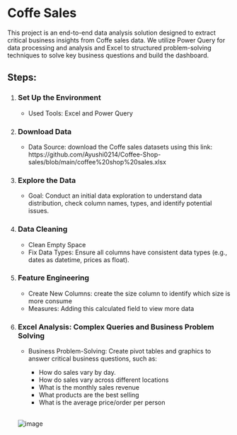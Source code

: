 <H1>Coffe Sales</H1>

<p>This project is an end-to-end data analysis solution designed to extract critical business insights from Coffe sales data. We utilize Power Query for data processing and analysis and Excel to structured problem-solving techniques to solve key business questions and build the dashboard. </p>

<h2>Steps:</h2>


<ol> 
  <li> <h3>Set Up the Environment</h3></li>
    <ul>
      <li> Used Tools: Excel and Power Query</li>
    </ul>
  </li>

  <li> <h3>Download Data</h3></li>
    <ul>
      <li> Data Source: download the Coffe sales datasets using this link: https://github.com/Ayushi0214/Coffee-Shop-sales/blob/main/coffee%20shop%20sales.xlsx</li>
    </ul>
  </li>

  <li> <h3>Explore the Data</h3></li>
    <ul>
      <li> Goal: Conduct an initial data exploration to understand data distribution, check column names, types, and identify potential issues.</li>
    </ul>
  </li>

  <li> <h3>Data Cleaning</h3></li>
    <ul>
      <li> Clean Empty Space </li>
      <li> Fix Data Types: Ensure all columns have consistent data types (e.g., dates as datetime, prices as float).</li>
    </ul>
  </li>

  <li> <h3>Feature Engineering</h3></li>
    <ul>
      <li> Create New Columns: create the size column to identify which size is more consume</li>
      <li> Measures: Adding this calculated field to view more data</li>
    </ul>
  </li>

  <li> <h3>Excel Analysis: Complex Queries and Business Problem Solving</h3></li>
    <ul>
      <li> Business Problem-Solving: Create pivot tables and graphics to answer critical business questions, such as:</li>
        <ul>
          <li>How do sales vary by day.</li>
          <li>How do sales vary across different locations</li>
          <li>What is the monthly sales revenue</li>
          <li>What products are the best selling</li>
          <li>What is the average price/order per person</li>
        </ul>
    </ul>
  </li></br>


![image](https://github.com/user-attachments/assets/c2be55df-4dfc-46bc-ae73-e946f9edf5b0)
